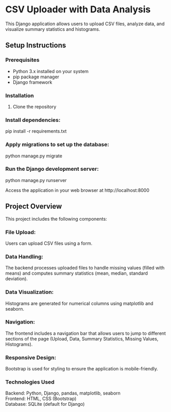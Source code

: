 # CSV Uploader with Data Analysis

This Django application allows users to upload CSV files, analyze data, and visualize summary statistics and histograms.

## Setup Instructions

### Prerequisites
- Python 3.x installed on your system
- pip package manager
- Django framework

### Installation

1. Clone the repository
   
### Install dependencies:
pip install -r requirements.txt

### Apply migrations to set up the database:
python manage.py migrate

### Run the Django development server:
python manage.py runserver

Access the application in your web browser at http://localhost:8000

## Project Overview
This project includes the following components:

### File Upload: 
Users can upload CSV files using a form.
### Data Handling: 
The backend processes uploaded files to handle missing values (filled with means) and computes summary statistics (mean, median, standard deviation).
### Data Visualization: 
Histograms are generated for numerical columns using matplotlib and seaborn.
### Navigation: 
The frontend includes a navigation bar that allows users to jump to different sections of the page (Upload, Data, Summary Statistics, Missing Values, Histograms).
### Responsive Design: 
Bootstrap is used for styling to ensure the application is mobile-friendly.

### Technologies Used
Backend: Python, Django, pandas, matplotlib, seaborn <br>
Frontend: HTML, CSS (Bootstrap)<br>
Database: SQLite (default for Django)<br>

